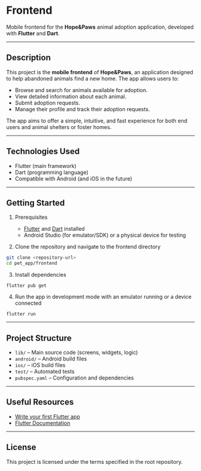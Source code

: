 # Frontend

Mobile frontend for the **Hope&Paws** animal adoption application, developed with **Flutter** and **Dart**.

---

## Description

This project is the **mobile frontend** of **Hope&Paws**, an application designed to help abandoned animals find a new home. The app allows users to:

- Browse and search for animals available for adoption.
- View detailed information about each animal.
- Submit adoption requests.
- Manage their profile and track their adoption requests.

The app aims to offer a simple, intuitive, and fast experience for both end users and animal shelters or foster homes.

---

## Technologies Used

- Flutter (main framework)
- Dart (programming language)
- Compatible with Android (and iOS in the future)

---

## Getting Started

1. Prerequisites  
    - [Flutter](https://docs.flutter.dev/get-started/install) and [Dart](https://dart.dev/get-dart) installed
    - Android Studio (for emulator/SDK) or a physical device for testing

2. Clone the repository and navigate to the frontend directory

```bash
git clone <repository-url>
cd pet_app/frontend
```

3. Install dependencies

```
flutter pub get
```

4. Run the app in development mode with an emulator running or a device connected

```
flutter run
```

---

## Project Structure

- `lib/` – Main source code (screens, widgets, logic)
- `android/` – Android build files
- `ios/` – iOS build files
- `test/` – Automated tests
- `pubspec.yaml` – Configuration and dependencies

---

## Useful Resources

- [Write your first Flutter app](https://docs.flutter.dev/get-started/codelab)  
- [Flutter Documentation](https://docs.flutter.dev/)

---

## License

This project is licensed under the terms specified in the root repository.
